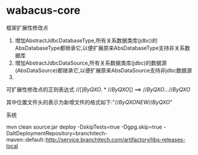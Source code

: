 wabacus-core
===========
框架扩展性修改点
1. 增加AbstractJdbcDatabaseType,所有关系数据类库(jdbc)的AbsDatabaseType都继承它,以便扩展原来AbsDatabaseType支持非关系数据库
2. 增加AbstractJdbcDataSource,所有关系数据类库(jdbc)的数据源(AbsDataSource)都继承它,以便扩展原来AbsDataSource支持非jdbc数据源
3.

可扩展性修改点的正则表达式
//[$]ByQXO.*//ByQXO[$]  ==> //$ByQXO   ... //ByQXO$

其中位置文件头的表示为新增文件的格式如下:"//$ByQXO NEW       //ByQXO$"



系统


mvn clean source:jar deploy  -DskipTests=true -Dgpg.skip=true -DaltDeploymentRepository=branchitech-maven::default::http://service.branchitech.com/artifactory/libs-releases-local
